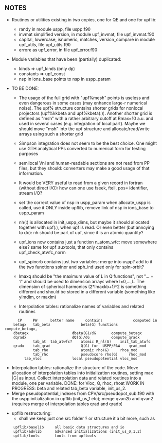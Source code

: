 ## NOTES ##

* Routines or utilities existing in two copies, one for QE and one for upflib:
  - randy
    in module uspp, file uspp.f90
  - invmat
    simplified version, in module upf_invmat, file upf_invmat.f90
  - capital, lowercase, isnumeric, matches, version_compare
    in module upf_utils, file upf_utils.f90
  - errore
    as upf_error, in file upf_error.f90

* Module variables that have been (partially) duplicated:
   - kinds      => upf_kinds  (only dp)
   - constants  => upf_const
   - nsp in ions_base points to nsp in uspp_param

* TO BE DONE: 

  - The usage of the full grid with "upf%mesh" points is useless and even
    dangerous in some cases (may enhance large-r numerical noise).
    The upf% structure contains shorter grids for nonlocal projectors
    (upf%kkbeta and upf%kbeta(:)). Another shorter grid is defined as
    "msh" with a rather arbitrary cutoff at Rmax=10 a.u. and used in
    several cases (e.g. integration of local part). Maybe we should
    move "msh" into the upf structure and allocate/read/write arrays
    using such a shorter grid

  - Simpson integration does not seem to be the best choice. One might use 
    GTH analytical PPs converted to numerical form for testing purposes

  - semilocal Vnl and human-readable sections are not read from PP files,
    but they should: converters may make a good usage of that information.

  - It would be VERY useful to read from a given record in fortran (without 
    direct I/O): how can one use fseek, ftell, pos= identifier, stream I/O?

  - set the correct value of nsp in uspp_param when allocate_uspp is called,
    use it ONLY inside upflib, remove link of nsp in ions_base to uspp_param

  - nh(:) is allocated in init_uspp_dims, but maybe it should allocated
    together with upf(:), when upf is read. Or even better (but annoying
    to do): nh should be part of upf, since it is an atomic quantity?

  - upf_ions now contains just a function n_atom_wfc: move somewhere else?
    same for upf_auxtools, that only contains upf_check_atwfc_norm
  - upf_spinorb contains just two variables: merge into uspp? add to it
    the two functions spinor and sph_ind used only for spin-orbit?
  - lmaxq should be "the maximum value of L in Q functions", not "... + 1"
    and should be used to dimension arrays where l=0,...,L. The dimension
    of spherical harmonics (2*lmaxkb+1)^2 is something different and should
    be stored in a different variable (something like ylmdim, or maxlm)

  - Interpolation tables: rationalize names of variables and related routines
```
      CP     PW      better name     contains 	           computed in
    betagx   tab_beta              beta(G) functions	 compute_betagx,
    dbetagx             	   dbeta(G)/dG 		 compute_betagx
    dqradx              	   dQ(G)/dG  		 compute_qradx
             tab_at  tab_atwfc?    atomic R_nl(G)	 init_tab_atwfc
    qradx    tab_qrad              Q(G) for  USPP/PAW	 qrad_mod
             tab_rho               atomic rho(G)	 rhoa_mod
             tab_rhc               pseudocore rho(G)	 rhoc_mod
	     tab_vloc              local pseudopotential vloc_mod
```
  - Interpolation tables: rationalize the structure of the code.
    Move allocation  of interpolation tables into initialization routines,
    setting max |G| as input. Collect interpolation data and related routines
    into a module, one per variable. 
    DONE: for Vloc, Q, rhoc, rhoat
    WORK IN PROGRESS: beta and related tab_beta variable, init_us_2.
  - Merge pseudopotential_indexes from CPV/src/pseudopot_sub.f90 with the
    uspp initialization in upflib (init_us_1 etc); merge qvan2b and qvan2
    (requires merge of interpolation tables qrad and qradb)


* upflib restructuring:
  - shall we keep just one src folder ? or structure it a bit more, such as
```
    upflib/baselib     all basic data structures and io  
    upflib/advlib      advanced initializations (init_us_0,1,2)
    upflib/tools       tools from upftools
```

